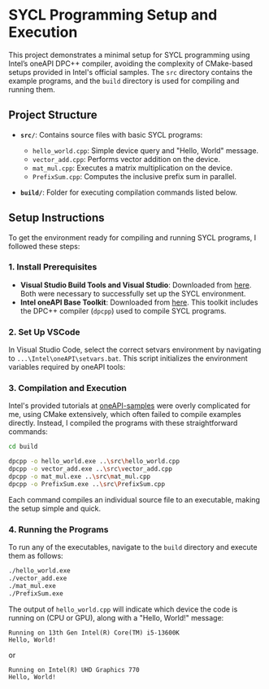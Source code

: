 # SYCL Programming Setup and Execution

This project demonstrates a minimal setup for SYCL programming using Intel’s oneAPI DPC++ compiler, avoiding the complexity of CMake-based setups provided in Intel's official samples. The `src` directory contains the example programs, and the `build` directory is used for compiling and running them.

## Project Structure

- **`src/`**: Contains source files with basic SYCL programs:
  - `hello_world.cpp`: Simple device query and "Hello, World" message.
  - `vector_add.cpp`: Performs vector addition on the device.
  - `mat_mul.cpp`: Executes a matrix multiplication on the device.
  - `PrefixSum.cpp`: Computes the inclusive prefix sum in parallel.

- **`build/`**: Folder for executing compilation commands listed below.

## Setup Instructions

To get the environment ready for compiling and running SYCL programs, I followed these steps:

### 1. Install Prerequisites

- **Visual Studio Build Tools and Visual Studio**: Downloaded from [here](https://visualstudio.microsoft.com/de/downloads/). Both were necessary to successfully set up the SYCL environment.
- **Intel oneAPI Base Toolkit**: Downloaded from [here](https://www.intel.com/content/www/us/en/developer/tools/oneapi/base-toolkit-download.html). This toolkit includes the DPC++ compiler (`dpcpp`) used to compile SYCL programs.

### 2. Set Up VSCode

In Visual Studio Code, select the correct setvars environment by navigating to `...\Intel\oneAPI\setvars.bat`. This script initializes the environment variables required by oneAPI tools:

### 3. Compilation and Execution

Intel's provided tutorials at [oneAPI-samples](https://github.com/oneapi-src/oneAPI-samples/tree/master) were overly complicated for me, using CMake extensively, which often failed to compile examples directly. Instead, I compiled the programs with these straightforward commands:

```bash
cd build

dpcpp -o hello_world.exe ..\src\hello_world.cpp
dpcpp -o vector_add.exe ..\src\vector_add.cpp
dpcpp -o mat_mul.exe ..\src\mat_mul.cpp
dpcpp -o PrefixSum.exe ..\src\PrefixSum.cpp
```

Each command compiles an individual source file to an executable, making the setup simple and quick.

### 4. Running the Programs

To run any of the executables, navigate to the `build` directory and execute them as follows:

```bash
./hello_world.exe
./vector_add.exe
./mat_mul.exe
./PrefixSum.exe
```

The output of `hello_world.cpp` will indicate which device the code is running on (CPU or GPU), along with a "Hello, World!" message:

```
Running on 13th Gen Intel(R) Core(TM) i5-13600K
Hello, World!
```

or

```
Running on Intel(R) UHD Graphics 770
Hello, World!
```
